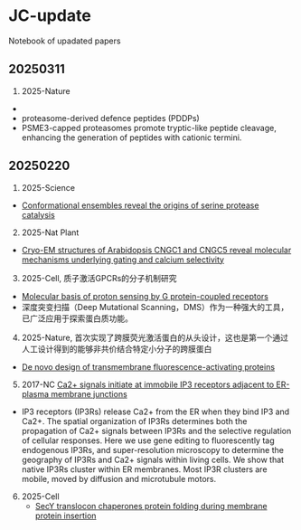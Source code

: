 # JC-update
Notebook of upadated papers

## 20250311
1. 2025-Nature
- []()
- proteasome-derived defence peptides (PDDPs)
-  PSME3-capped proteasomes promote tryptic-like peptide cleavage, enhancing the generation of peptides with cationic termini.

## 20250220
1. 2025-Science
- [Conformational ensembles reveal the origins of serine protease catalysis](https://www.science.org/doi/10.1126/science.ado5068)
2. 2025-Nat Plant
- [Cryo-EM structures of Arabidopsis CNGC1 and CNGC5 reveal molecular mechanisms underlying gating and calcium selectivity](https://www.nature.com/articles/s41477-025-01923-z)
3. 2025-Cell, 质子激活GPCRs的分子机制研究
- [Molecular basis of proton sensing by G protein-coupled receptors](https://www.cell.com/cell/fulltext/S0092-8674(24)01373-4)
- 深度突变扫描（Deep Mutational Scanning，DMS）作为一种强大的工具，已广泛应用于探索蛋白质功能。
4. 2025-Nature, 首次实现了跨膜荧光激活蛋白的从头设计，这也是第一个通过人工设计得到的能够非共价结合特定小分子的跨膜蛋白
- [De novo design of transmembrane fluorescence-activating proteins](https://www.nature.com/articles/s41586-025-08598-8)
5. 2017-NC
  [Ca2+ signals initiate at immobile IP3 receptors adjacent to ER-plasma membrane junctions](https://www.nature.com/articles/s41467-017-01644-8)
  - IP3 receptors (IP3Rs) release Ca2+ from the ER when they bind IP3 and Ca2+. The spatial organization of IP3Rs determines both the propagation of Ca2+ signals between IP3Rs and the selective regulation of cellular responses. Here we use gene editing to fluorescently tag endogenous IP3Rs, and super-resolution microscopy to determine the geography of IP3Rs and Ca2+ signals within living cells. We show that native IP3Rs cluster within ER membranes. Most IP3R clusters are mobile, moved by diffusion and microtubule motors.
6. 2025-Cell
   - [SecY translocon chaperones protein folding during membrane protein insertion](https://www.cell.com/cell/fulltext/S0092-8674(25)00106-0)
